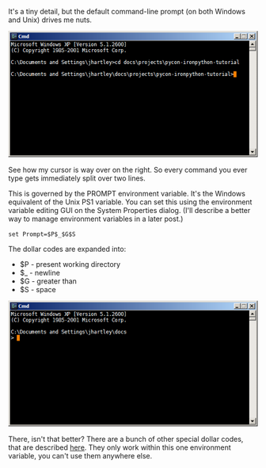 <!--
.. title: Set your Prompt
.. slug: set-your-prompt
.. date: 2009-11-18 16:57:10-06:00
.. tags: mswin-dev,terminal
.. link: 
.. description: 
.. type: text
-->


It's a tiny detail, but the default command-line prompt (on both Windows
and Unix) drives me nuts.

![mswin-command-prompt1](/files/2009/11/mswin-command-prompt1.png "mswin-command-prompt1")

See how my cursor is way over on the right. So every command you ever
type gets immediately split over two lines.

This is governed by the PROMPT environment variable. It's the Windows
equivalent of the Unix PS1 variable. You can set this using the
environment variable editing GUI on the System Properties dialog. (I'll
describe a better way to manage environment variables in a later post.)

    set Prompt=$P$_$G$S

The dollar codes are expanded into:

-   \$P - present working directory
-   \$\_ - newline
-   \$G - greater than
-   \$S - space

![mswin-command-prompt2](/files/2009/11/mswin-command-prompt2.png "mswin-command-prompt2")

There, isn't that better? There are a bunch of other special dollar
codes, that are described
[here](http://www.microsoft.com/resources/documentation/windows/xp/all/proddocs/en-us/prompt.mspx?mfr=true).
They only work within this one environment variable, you can't use them
anywhere else.
